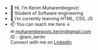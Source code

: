 - 👋 Hi, I’m Kerim Muharembegović
- 👀 Student of Software engineering
- 🌱 I’m currently learning HTML, CSS, JS
- 📫 You can reach me here ↓ <br>
✉ muharembegovic.kerim@gmail.com<br>
IG - @iam_kerim<br>
Connect with me on [LinkedIn](https://www.linkedin.com/in/kerim-muharembegovi%C4%87-120302176/)

<!---
KerimMbegovic/KerimMbegovic is a ✨ special ✨ repository because its `README.md` (this file) appears on your GitHub profile.
You can click the Preview link to take a look at your changes.
--->
